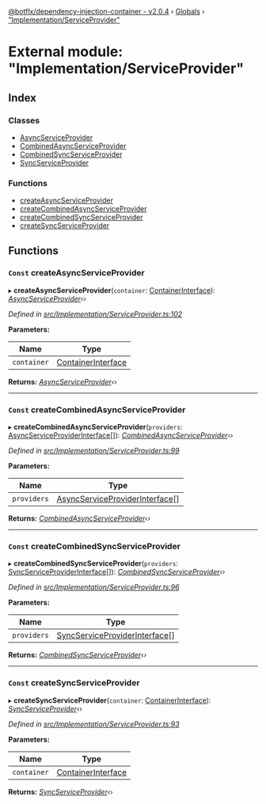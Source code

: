 [@botflx/dependency-injection-container - v2.0.4](../README.md) › [Globals](../globals.md) › ["Implementation/ServiceProvider"](_implementation_serviceprovider_.md)

# External module: "Implementation/ServiceProvider"

## Index

### Classes

* [AsyncServiceProvider](../classes/_implementation_serviceprovider_.asyncserviceprovider.md)
* [CombinedAsyncServiceProvider](../classes/_implementation_serviceprovider_.combinedasyncserviceprovider.md)
* [CombinedSyncServiceProvider](../classes/_implementation_serviceprovider_.combinedsyncserviceprovider.md)
* [SyncServiceProvider](../classes/_implementation_serviceprovider_.syncserviceprovider.md)

### Functions

* [createAsyncServiceProvider](_implementation_serviceprovider_.md#const-createasyncserviceprovider)
* [createCombinedAsyncServiceProvider](_implementation_serviceprovider_.md#const-createcombinedasyncserviceprovider)
* [createCombinedSyncServiceProvider](_implementation_serviceprovider_.md#const-createcombinedsyncserviceprovider)
* [createSyncServiceProvider](_implementation_serviceprovider_.md#const-createsyncserviceprovider)

## Functions

### `Const` createAsyncServiceProvider

▸ **createAsyncServiceProvider**(`container`: [ContainerInterface](../interfaces/_interfaces_.containerinterface.md)): *[AsyncServiceProvider](../classes/_implementation_serviceprovider_.asyncserviceprovider.md)‹›*

*Defined in [src/Implementation/ServiceProvider.ts:102](https://github.com/botflux/dependency-injection-container/blob/aff9924/packages/DIContainer/src/Implementation/ServiceProvider.ts#L102)*

**Parameters:**

Name | Type |
------ | ------ |
`container` | [ContainerInterface](../interfaces/_interfaces_.containerinterface.md) |

**Returns:** *[AsyncServiceProvider](../classes/_implementation_serviceprovider_.asyncserviceprovider.md)‹›*

___

### `Const` createCombinedAsyncServiceProvider

▸ **createCombinedAsyncServiceProvider**(`providers`: [AsyncServiceProviderInterface](../interfaces/_interfaces_.asyncserviceproviderinterface.md)[]): *[CombinedAsyncServiceProvider](../classes/_implementation_serviceprovider_.combinedasyncserviceprovider.md)‹›*

*Defined in [src/Implementation/ServiceProvider.ts:99](https://github.com/botflux/dependency-injection-container/blob/aff9924/packages/DIContainer/src/Implementation/ServiceProvider.ts#L99)*

**Parameters:**

Name | Type |
------ | ------ |
`providers` | [AsyncServiceProviderInterface](../interfaces/_interfaces_.asyncserviceproviderinterface.md)[] |

**Returns:** *[CombinedAsyncServiceProvider](../classes/_implementation_serviceprovider_.combinedasyncserviceprovider.md)‹›*

___

### `Const` createCombinedSyncServiceProvider

▸ **createCombinedSyncServiceProvider**(`providers`: [SyncServiceProviderInterface](../interfaces/_interfaces_.syncserviceproviderinterface.md)[]): *[CombinedSyncServiceProvider](../classes/_implementation_serviceprovider_.combinedsyncserviceprovider.md)‹›*

*Defined in [src/Implementation/ServiceProvider.ts:96](https://github.com/botflux/dependency-injection-container/blob/aff9924/packages/DIContainer/src/Implementation/ServiceProvider.ts#L96)*

**Parameters:**

Name | Type |
------ | ------ |
`providers` | [SyncServiceProviderInterface](../interfaces/_interfaces_.syncserviceproviderinterface.md)[] |

**Returns:** *[CombinedSyncServiceProvider](../classes/_implementation_serviceprovider_.combinedsyncserviceprovider.md)‹›*

___

### `Const` createSyncServiceProvider

▸ **createSyncServiceProvider**(`container`: [ContainerInterface](../interfaces/_interfaces_.containerinterface.md)): *[SyncServiceProvider](../classes/_implementation_serviceprovider_.syncserviceprovider.md)‹›*

*Defined in [src/Implementation/ServiceProvider.ts:93](https://github.com/botflux/dependency-injection-container/blob/aff9924/packages/DIContainer/src/Implementation/ServiceProvider.ts#L93)*

**Parameters:**

Name | Type |
------ | ------ |
`container` | [ContainerInterface](../interfaces/_interfaces_.containerinterface.md) |

**Returns:** *[SyncServiceProvider](../classes/_implementation_serviceprovider_.syncserviceprovider.md)‹›*
